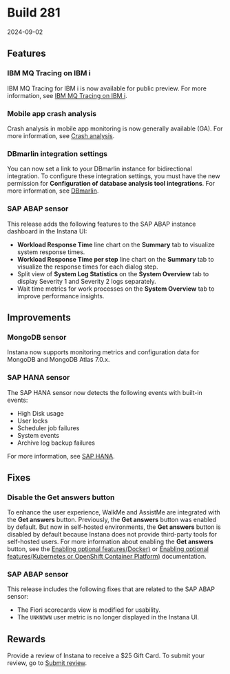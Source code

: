 # Build 281

2024-09-02

## Features
### IBM MQ Tracing on IBM i
IBM MQ Tracing for IBM i is now available for public preview. For more information, see [IBM MQ Tracing on IBM i](https://www.ibm.com/docs/en/instana-observability/current?topic=mq-tracing-i).

### Mobile app crash analysis
Crash analysis in mobile app monitoring is now generally available (GA). For more information, see [Crash analysis](https://www.ibm.com/docs/en/instana-observability/current?topic=applications-crash-analysis).

### DBmarlin integration settings
You can now set a link to your DBmarlin instance for bidirectional integration. To configure these integration settings, you must have the new permission for **Configuration of database analysis tool integrations**. For more information, see [DBmarlin](https://www.ibm.com/docs/en/instana-observability/current?topic=apis-dbmarlin).

### SAP ABAP sensor
This release adds the following features to the SAP ABAP instance dashboard in the Instana UI:

- **Workload Response Time** line chart on the **Summary** tab to visualize system response times.
- **Workload Response Time per step** line chart on the **Summary** tab to visualize the response times for each dialog step.
- Split view of **System Log Statistics** on the **System Overview** tab to display Severity 1 and Severity 2 logs separately.
- Wait time metrics for work processes on the **System Overview** tab to improve performance insights.

## Improvements
### MongoDB sensor
Instana now supports monitoring metrics and configuration data for MongoDB and MongoDB Atlas 7.0.x.
### SAP HANA sensor
The SAP HANA sensor now detects the following events with built-in events:
- High Disk usage
- User locks
- Scheduler job failures
- System events
- Archive log backup failures

For more information, see [SAP HANA](https://www.ibm.com/docs/en/instana-observability/current?topic=sap-monitoring-hana).

## Fixes
### Disable the **Get answers** button
To enhance the user experience, WalkMe and AssistMe are integrated with the **Get answers** button. Previously, the **Get answers** button was enabled by default. But now in self-hosted environments, the **Get answers** button is disabled by default because Instana does not provide third-party tools for self-hosted users. For more information about enabling the **Get answers** button, see the [Enabling optional features(Docker)](https://www.ibm.com/docs/en/instana-observability/current?topic=docker-enabling-optional-features) or [Enabling optional features(Kubernetes or OpenShift Container Platform)](https://www.ibm.com/docs/en/instana-observability/current?topic=platform-enabling-optional-features) documentation.

### SAP ABAP sensor
This release includes the following fixes that are related to the SAP ABAP sensor:

- The Fiori scorecards view is modified for usability.
- The `UNKNOWN` user metric is no longer displayed in the Instana UI.

## Rewards
Provide a review of Instana to receive a $25 Gift Card. To submit your review, go to [Submit review](https://www.g2.com/contributor/instana-an-ibm-company-25-usd-2-reward-link?secure%5Bpage_id%5D=instana-an-ibm-company-25-usd-2-reward-link&secure%5Brewards%5D=true&secure%5Btoken%5D=5f61c4680c043dd462ee268a2e95504e1cec47c239f634889f1a86908d965fa1&utm_source=ibm&utm_medium=CSA&utm_campaign=email).
